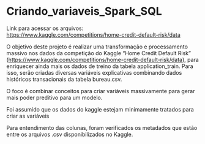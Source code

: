 # Criando_variaveis_Spark_SQL

Link para acessar os arquivos: https://www.kaggle.com/competitions/home-credit-default-risk/data

O objetivo deste projeto é realizar uma transformação e processamento massivo nos dados da competição do Kaggle “Home Credit Default Risk” (https://www.kaggle.com/competitions/home-credit-default-risk/data), para enriquecer ainda mais os dados de treino da tabela application_train. Para isso, serão criadas diversas variáveis explicativas combinando dados históricos transacionais da tabela bureau.csv.

O foco é combinar conceitos para criar variáveis massivamente para gerar mais poder preditivo para um modelo.

Foi assumido que os dados do kaggle estejam minimamente tratados para criar as variáveis

Para entendimento das colunas, foram verificados os metadados que estão entre os arquivos .csv disponibilizados no Kaggle.
